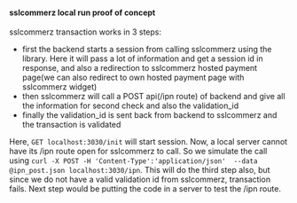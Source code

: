 #### sslcommerz local run proof of concept

sslcommerz transaction works in 3 steps:
- first the backend starts a session from calling sslcommerz using the library. Here it will pass a lot of information and get a session id in response, and also a redirection to sslcommerz hosted payment page(we can also redirect to own hosted payment page with sslcommerz widget)
- then sslcommerz will call a POST api(/ipn route) of backend and give all the information for second check and also the validation_id
- finally the validation_id is sent back from backend to sslcommerz and the transaction is validated

Here, `GET localhost:3030/init` will start session. Now, a local server cannot have its /ipn route open for sslcommerz to call. So we simulate the call using `curl -X POST -H 'Content-Type':'application/json'  --data @ipn_post.json localhost:3030/ipn`. 
This will do the third step also, but since we do not have a valid validation id from sslcommerz, transaction fails. Next step would be putting the code in a server to test the /ipn route.